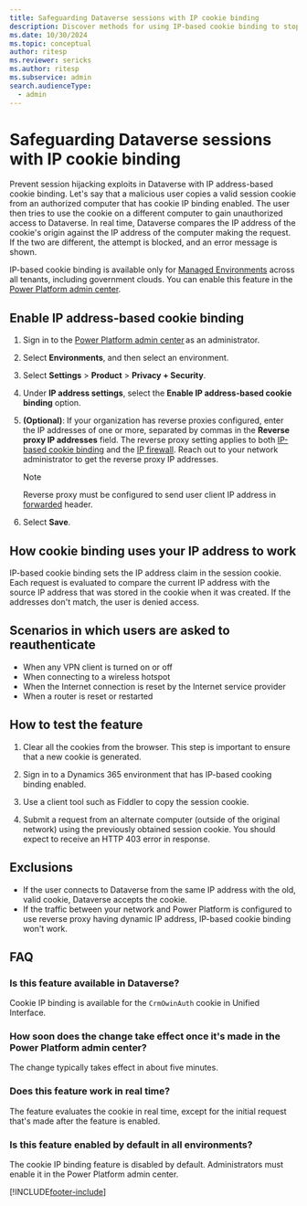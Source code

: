 ```yaml
---
title: Safeguarding Dataverse sessions with IP cookie binding
description: Discover methods for using IP-based cookie binding to stop cookie replay, ensuring secure sessions in Dataverse against unauthorized access by internet service providers.
ms.date: 10/30/2024
ms.topic: conceptual
author: ritesp
ms.reviewer: sericks
ms.author: ritesp
ms.subservice: admin
search.audienceType: 
  - admin
---
```

# Safeguarding Dataverse sessions with IP cookie binding

Prevent session hijacking exploits in Dataverse with IP address-based cookie binding. Let's say that a malicious user copies a valid session cookie from an authorized computer that has cookie IP binding enabled. The user then tries to use the cookie on a different computer to gain unauthorized access to Dataverse. In real time, Dataverse compares the IP address of the cookie's origin against the IP address of the computer making the request. If the two are different, the attempt is blocked, and an error message is shown.

IP-based cookie binding is available only for [Managed Environments](managed-environment-licensing.md) across all tenants, including government clouds. You can enable this feature in the [Power Platform admin center](https://admin.powerplatform.microsoft.com/).

## Enable IP address-based cookie binding

1. Sign in to the [Power Platform admin center](https://admin.powerplatform.microsoft.com) as an administrator.
1. Select **Environments**, and then select an environment.
1. Select **Settings** > **Product** > **Privacy + Security**.
1. Under **IP address settings**, select the **Enable IP address-based cookie binding** option.
1. **(Optional)**: If your organization has reverse proxies configured, enter the IP addresses of one or more, separated by commas in the **Reverse proxy IP addresses** field. The reverse proxy setting applies to both [IP-based cookie binding](/block-cookie-replay-attack) and the [IP firewall](/ip-firewall). Reach out to your network administrator to get the reverse proxy IP addresses.

     > [!NOTE]
     > Reverse proxy must be configured to send user client IP address in [forwarded](https://developer.mozilla.org/en-US/docs/Web/HTTP/Headers/Forwarded) header.
     
1.  Select **Save**.

## How cookie binding uses your IP address to work

IP-based cookie binding sets the IP address claim in the session cookie. Each request is evaluated to compare the current IP address with the source IP address that was stored in the cookie when it was created. If the addresses don't match, the user is denied access.

## Scenarios in which users are asked to reauthenticate

- When any VPN client is turned on or off
- When connecting to a wireless hotspot
- When the Internet connection is reset by the Internet service provider
- When a router is reset or restarted

## How to test the feature

1. Clear all the cookies from the browser. This step is important to ensure that a new cookie is generated.

2. Sign in to a Dynamics 365 environment that has IP-based cooking binding enabled.

3. Use a client tool such as Fiddler to copy the session cookie.

4. Submit a request from an alternate computer (outside of the original network) using the previously obtained session cookie. You should expect to receive an HTTP 403 error in response.

## Exclusions

- If the user connects to Dataverse from the same IP address with the old, valid cookie, Dataverse accepts the cookie.
- If the traffic between your network and Power Platform is configured to use reverse proxy having dynamic IP address, IP-based cookie binding won't work.

## FAQ

### Is this feature available in Dataverse?

Cookie IP binding is available for the `CrmOwinAuth` cookie in Unified Interface.

### How soon does the change take effect once it's made in the Power Platform admin center?

The change typically takes effect in about five minutes.

### Does this feature work in real time?

The feature evaluates the cookie in real time, except for the initial request that's made after the feature is enabled.

### Is this feature enabled by default in all environments?

The cookie IP binding feature is disabled by default. Administrators must enable it in the Power Platform admin center.

[!INCLUDE[footer-include](../includes/footer-banner.md)]
